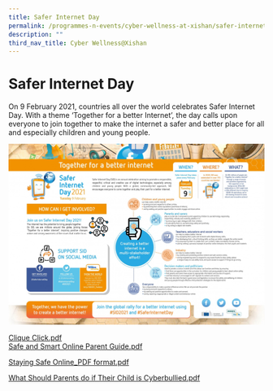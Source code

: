 ```yaml
---
title: Safer Internet Day
permalink: /programmes-n-events/cyber-wellness-at-xishan/safer-internet-day
description: ""
third_nav_title: Cyber Wellness@Xishan
---
```

# **Safer Internet Day**

On 9 February 2021, countries all over the world celebrates Safer Internet Day. With a theme ‘Together for a better Internet’, the day calls upon everyone to join together to make the internet a safer and better place for all and especially children and young people.

![](/images/SID%202021.jpg)

[Clique Click.pdf](/files/Clique%20Click.pdf)    
[Safe and Smart Online Parent Guide.pdf](/files/Safe%20and%20Smart%20Online%20Parent%20Guide.pdf)  

[Staying Safe Online\_PDF format.pdf](https://xishanpri.moe.edu.sg/qql/slot/u540/2022/Programmes%20&%20Events/Cyber%20Wellness@Xishan/Safer%20Internet%20Day/Staying%20Safe%20Online_PDF%20format.pdf)

[What Should Parents do if Their Child is Cyberbullied.pdf](https://xishanpri.moe.edu.sg/qql/slot/u540/2022/Programmes%20&%20Events/Cyber%20Wellness@Xishan/Safer%20Internet%20Day/What%20Should%20Parents%20do%20if%20Their%20Child%20is%20Cyberbullied.pdf)